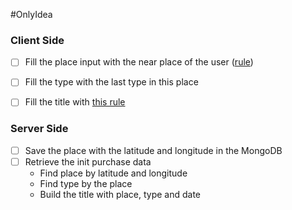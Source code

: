 #OnlyIdea  
### Client Side
- [ ] Fill the place input with the near place of the user ([rule](https://miro.com/app/board/o9J_l7bZIsM=/?moveToWidget=3458764527382856601&cot=14))
- [ ] Fill the type with the last type in this place
- [ ] Fill the title with [this rule](https://miro.com/app/board/o9J_l7bZIsM=/?moveToWidget=3458764527382104088&cot=14)


### Server Side
- [ ] Save the place with the latitude and longitude in the MongoDB
- [ ] Retrieve the init purchase data 
	- Find place by latitude and longitude
	- Find type by the place
	- Build the title with place, type and date

